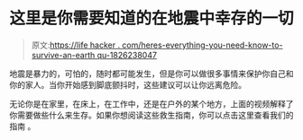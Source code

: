 # 这里是你需要知道的在地震中幸存的一切

> 原文:[https://life hacker . com/heres-everything-you-need-know-to-survive-an-earth qu-1826238047](https://lifehacker.com/heres-everything-you-need-to-know-to-survive-an-earthqu-1826238047)

地震是暴力的，可怕的，随时都可能发生，但是你可以做很多事情来保护你自己和你的家人。当你开始感到脚底颤抖时，这些建议可以让你远离危险。

无论你是在家里，在床上，在工作中，还是在户外的某个地方，上面的视频解释了你需要做些什么来生存。如果你想阅读这些救生指南，你可以点击这里查看我们的指南 。